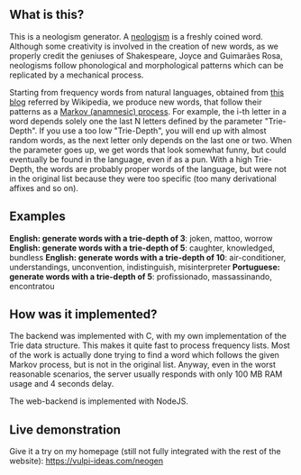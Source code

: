 ## What is this?

This is a neologism generator. A [neologism](https://en.wikipedia.org/wiki/Neologism) is a freshly coined word. Although some creativity is involved in the creation of new words, as we properly credit the geniuses of Shakespeare, Joyce and Guimarães Rosa, neologisms follow phonological and morphological patterns which can be replicated by a mechanical process.

Starting from frequency words from natural languages, obtained from [this blog](https://invokeit.wordpress.com/frequency-word-lists/) referred by Wikipedia, we produce new words, that follow their patterns as a [Markov (anamnesic) process](https://en.wikipedia.org/wiki/Markov_chain). For example, the i-th letter in a word depends solely one the last N letters defined by the parameter "Trie-Depth". If you use a too low "Trie-Depth", you will end up with almost random words, as the next letter only depends on the last one or two. When the parameter goes up, we get words that look somewhat funny, but could eventually be found in the language, even if as a pun. With a high Trie-Depth, the words are probably proper words of the language, but were not in the original list because they were too specific (too many derivational affixes and so on).

## Examples

**English: generate words with a trie-depth of 3**: joken, mattoo, worrow
**English: generate words with a trie-depth of 5**: caughter, knowledged, bundless
**English: generate words with a trie-depth of 10**: air-conditioner, understandings, unconvention, indistinguish, misinterpreter
**Portuguese: generate words with a trie-depth of 5**: profissionado, massassinando, encontratou

## How was it implemented?

The backend was implemented with C, with my own implementation of the Trie data structure. This makes it quite fast to process frequency lists. Most of the work is actually done trying to find a word which follows the given Markov process, but is not in the original list. Anyway, even in the worst reasonable scenarios, the server usually responds with only 100 MB RAM usage and 4 seconds delay.

The web-backend is implemented with NodeJS.

## Live demonstration

Give it a try on my homepage (still not fully integrated with the rest of the website):
https://vulpi-ideas.com/neogen